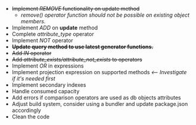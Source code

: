 - ~~Implement *REMOVE* functionality on update method~~
  - *remove() operator function should not be possible on existing object members.*
- Implement *ADD* on **update** method
- Complete *attribute_type* operator
- Implement *NOT* operator
- ~~**Update query method to use latest generator functions.**~~ 
- ~~Add *IN* operator~~
- ~~Add *attribute_exists/attribute_not_exists* to operators~~
- Implement *OR* in expressions
- Implement projection expression on supported methods *<-- Investigate if it's needed first*
- Implement secondary indexes
- Handle consumed capacity
- Add errors if comparison operators are used as db objects attributes
- Adjust build system, consider using a bundler and update package.json accordingly
- Clean the code

